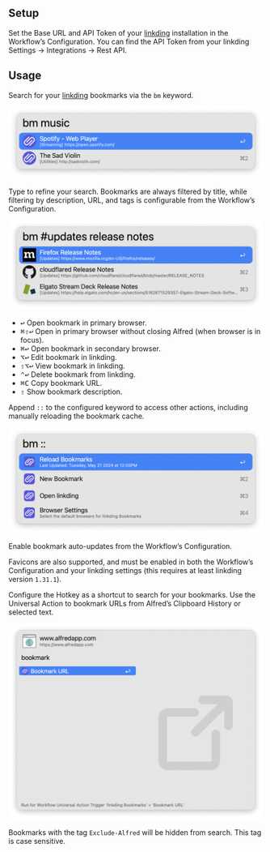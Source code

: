 ## Setup

Set the Base URL and API Token of your [linkding](https://github.com/sissbruecker/linkding) installation in the Workflow’s Configuration. You can find the API Token from your linkding Settings → Integrations → Rest API.

## Usage

Search for your [linkding](https://github.com/sissbruecker/linkding) bookmarks via the `bm` keyword.

![Searching for linkding bookmarks](images/bm-music.png)

Type to refine your search. Bookmarks are always filtered by title, while filtering by description, URL, and tags is configurable from the Workflow’s Configuration.

![Narrowing search for linkding bookmarks](images/bm-narrow.png)

* <kbd>↩</kbd> Open bookmark in primary browser.
* <kbd>⌘</kbd><kbd>⇧</kbd><kbd>↩</kbd> Open in primary browser without closing Alfred (when browser is in focus).
* <kbd>⌘</kbd><kbd>↩</kbd> Open bookmark in secondary browser.
* <kbd>⌥</kbd><kbd>↩</kbd> Edit bookmark in linkding.
* <kbd>⇧</kbd><kbd>⌥</kbd><kbd>↩</kbd> View bookmark in linkding.
* <kbd>⌃</kbd><kbd>↩</kbd> Delete bookmark from linkding.
* <kbd>⌘</kbd><kbd>C</kbd> Copy bookmark URL.
* <kbd>⇧</kbd> Show bookmark description.

Append `::` to the configured keyword to access other actions, including manually reloading the bookmark cache.

![Other actions](images/other.png)

Enable bookmark auto-updates from the Workflow’s Configuration.

Favicons are also supported, and must be enabled in both the Workflow’s Configuration and your linkding settings (this requires at least linkding version `1.31.1`).

Configure the Hotkey as a shortcut to search for your bookmarks. Use the Universal Action to bookmark URLs from Alfred’s Clipboard History or selected text.

![Using the Universal Action](images/ua.png)

Bookmarks with the tag `Exclude-Alfred` will be hidden from search. This tag is case sensitive.
